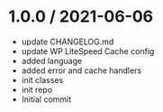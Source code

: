 
1.0.0 / 2021-06-06
==================

  * update CHANGELOG.md
  * update WP LiteSpeed Cache config
  * added language
  * added error and cache handlers
  * init classes
  * init repo
  * Initial commit
